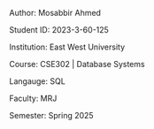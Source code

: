 Author: Mosabbir Ahmed

Student ID: 2023-3-60-125

Institution: East West University

Course: CSE302 | Database Systems

Langauge: SQL

Faculty: MRJ

Semester: Spring 2025
